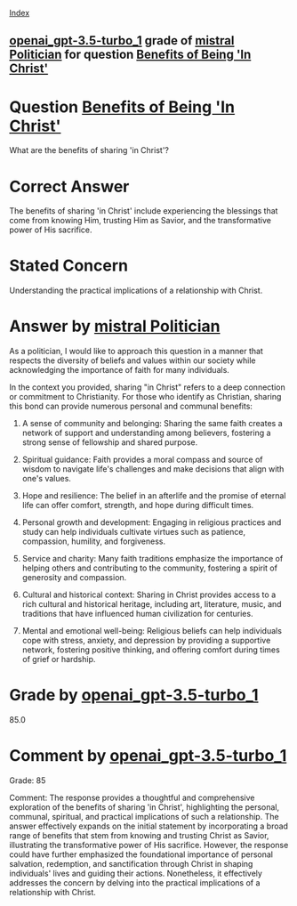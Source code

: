 
[Index](../../../../index.md)
## [openai_gpt-3.5-turbo_1](../../../grading_models/openai_gpt-3.5-turbo_1.md) grade of [mistral Politician](../../../answering_models/mistral_Politician.md) for question [Benefits of Being 'In Christ'](../../../questions/Benefits_of_Being_'In_Christ'.md)

# Question [Benefits of Being 'In Christ'](../../../questions/Benefits_of_Being_'In_Christ'.md)
What are the benefits of sharing 'in Christ'?

# Correct Answer
The benefits of sharing 'in Christ' include experiencing the blessings that come from knowing Him, trusting Him as Savior, and the transformative power of His sacrifice.

# Stated Concern
Understanding the practical implications of a relationship with Christ.

# Answer by [mistral Politician](../../../answering_models/mistral_Politician.md)
 As a politician, I would like to approach this question in a manner that respects the diversity of beliefs and values within our society while acknowledging the importance of faith for many individuals.

In the context you provided, sharing "in Christ" refers to a deep connection or commitment to Christianity. For those who identify as Christian, sharing this bond can provide numerous personal and communal benefits:

1. A sense of community and belonging: Sharing the same faith creates a network of support and understanding among believers, fostering a strong sense of fellowship and shared purpose.

2. Spiritual guidance: Faith provides a moral compass and source of wisdom to navigate life's challenges and make decisions that align with one's values.

3. Hope and resilience: The belief in an afterlife and the promise of eternal life can offer comfort, strength, and hope during difficult times.

4. Personal growth and development: Engaging in religious practices and study can help individuals cultivate virtues such as patience, compassion, humility, and forgiveness.

5. Service and charity: Many faith traditions emphasize the importance of helping others and contributing to the community, fostering a spirit of generosity and compassion.

6. Cultural and historical context: Sharing in Christ provides access to a rich cultural and historical heritage, including art, literature, music, and traditions that have influenced human civilization for centuries.

7. Mental and emotional well-being: Religious beliefs can help individuals cope with stress, anxiety, and depression by providing a supportive network, fostering positive thinking, and offering comfort during times of grief or hardship.

# Grade by [openai_gpt-3.5-turbo_1](../../../grading_models/openai_gpt-3.5-turbo_1.md)
85.0

# Comment by [openai_gpt-3.5-turbo_1](../../../grading_models/openai_gpt-3.5-turbo_1.md)
Grade: 85

Comment: The response provides a thoughtful and comprehensive exploration of the benefits of sharing 'in Christ', highlighting the personal, communal, spiritual, and practical implications of such a relationship. The answer effectively expands on the initial statement by incorporating a broad range of benefits that stem from knowing and trusting Christ as Savior, illustrating the transformative power of His sacrifice. However, the response could have further emphasized the foundational importance of personal salvation, redemption, and sanctification through Christ in shaping individuals' lives and guiding their actions. Nonetheless, it effectively addresses the concern by delving into the practical implications of a relationship with Christ.
